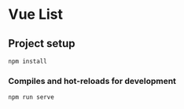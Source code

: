 # Vue List

## Project setup
```
npm install
```

### Compiles and hot-reloads for development
```
npm run serve
```